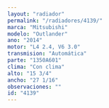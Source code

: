 ```yaml
---
layout: "radiador"
permalink: "/radiadores/4139/"
marca: "Mitsubishi"
modelo: "Outlander"
ano: "2014"
motor: "L4 2.4, V6 3.0"
transmision: "Automática"
parte: "1350A601"
clima: "Con clima"
alto: "15 3/4"
ancho: "27 1/16"
observaciones: ""
id: "4139"
---
```


